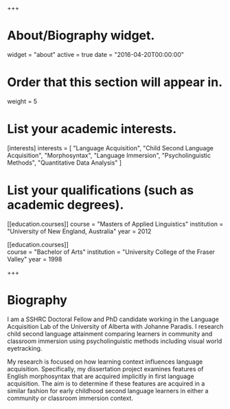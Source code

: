 +++
# About/Biography widget.
widget = "about"
active = true
date = "2016-04-20T00:00:00"

# Order that this section will appear in.
weight = 5

# List your academic interests.
[interests]
  interests = [
    "Language Acquisition",
    "Child Second Language Acquisition",
    "Morphosyntax",
    "Language Immersion",
    "Psycholinguistic Methods",
    "Quantitative Data Analysis"
  ]

# List your qualifications (such as academic degrees).
[[education.courses]]
  course = "Masters of Applied Linguistics"
  institution = "University of New England, Australia"
  year = 2012
  
[[education.courses]]  
  course = "Bachelor of Arts"
  institution = "University College of the Fraser Valley"
  year = 1998

+++

# Biography

I am a SSHRC Doctoral Fellow and PhD candidate working in the Language Acquisition Lab of the University of Alberta with Johanne Paradis. I research child second language attainment comparing learners in community and classroom immersion using psycholinguistic methods including visual world eyetracking. 

My research is focused on how learning context influences language acquisition. Specifically, my dissertation project examines features of English morphosyntax that are acquired implicitly in first language acquisition. The aim is to determine if these features are acquired in a similar fashion for early childhood second language learners in either a community or classroom immersion context.
